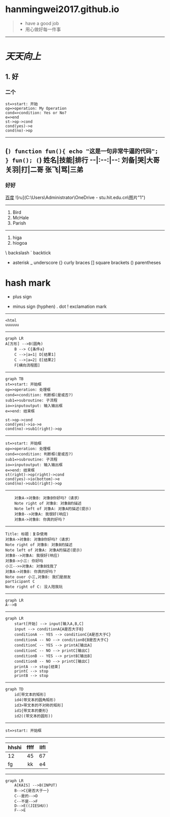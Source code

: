 # hanmingwei2017.github.io
>* have a good job
>* 用心做好每一件事
---
# ***天天向上***
## 1. 好
### 二个

```flow
st=>start: 开始
op=>operation: My Operation
cond=>condition: Yes or No?
e=>end
st->op->cond
cond(yes)->e
cond(no)->op
```
---
(```)
    function fun(){
         echo "这是一句非常牛逼的代码";
    }
    fun();
(```)
姓名|技能|排行
--|:--:|--:
刘备|哭|大哥
关羽|打|二哥
张飞|骂|三弟
---
### **好好**

[百度](http://baidu.com)
![ru](C:\Users\Administrator\OneDrive - stu.hit.edu.cn\图片"1")

---
<ol>
<li>Bird</li>
<li>McHale</li>
<li>Parish</li>
</ol>

---
1. higa
2. hiogoa 

\   backslash
`   backtick
*   asterisk
_   underscore
{}  curly braces
[]  square brackets
()  parentheses
#   hash mark
+   plus sign
-   minus sign (hyphen)
.   dot
!   exclamation mark

---

    <html
    uuuuuu

---
```mermaid
graph LR
A[方形] -->B(圆角)
    B --> C{条件a}
    C -->|a=1| D[结果1]
    C -->|a=2| E[结果2]
    F[横向流程图]
```
---

```meimaid
graph TB
st=>start: 开始框
op=>operation: 处理框
cond=>condition: 判断框(是或否?)
sub1=>subroutine: 子流程
io=>inputoutput: 输入输出框
e=>end: 结束框

st->op->cond
cond(yes)->io->e
cond(no)->sub1(right)->op
```

---

```flow
st=>start: 开始框
op=>operation: 处理框
cond=>condition: 判断框(是或否?)
sub1=>subroutine: 子流程
io=>inputoutput: 输入输出框
e=>end: 结束框
st(right)->op(right)->cond
cond(yes)->io(bottom)->e
cond(no)->sub1(right)->op
```

---

```sequence
    对象A->对象B: 对象B你好吗?（请求）
    Note right of 对象B: 对象B的描述
    Note left of 对象A: 对象A的描述(提示)
    对象B-->对象A: 我很好(响应)
    对象A->对象B: 你真的好吗？
```

---
```sequence
Title: 标题：复杂使用
对象A->对象B: 对象B你好吗?（请求）
Note right of 对象B: 对象B的描述
Note left of 对象A: 对象A的描述(提示)
对象B-->对象A: 我很好(响应)
对象B->小三: 你好吗
小三-->>对象A: 对象B找我了
对象A->对象B: 你真的好吗？
Note over 小三,对象B: 我们是朋友
participant C
Note right of C: 没人陪我玩
```

---
```mermaid
graph LR
A-->B
```

---
```mermaid
graph LR
    start[开始] --> input[输入A,B,C]
    input --> conditionA{A是否大于B}
    conditionA -- YES --> conditionC{A是否大于C}
    conditionA -- NO --> conditionB{B是否大于C}
    conditionC -- YES --> printA[输出A]
    conditionC -- NO --> printC[输出C]
    conditionB -- YES --> printB[输出B]
    conditionB -- NO --> printC[输出C]
    printA --> stop[结束]
    printC --> stop
    printB --> stop
```

---
```mermaid
graph TD
    id[带文本的矩形]
    id4(带文本的圆角矩形)
    id3>带文本的不对称的矩形]
    id1{带文本的菱形}
    id2((带文本的圆形))
```

***
```flow
st=>start: 开始框
```
***

hhshi|ffff|llfl|
--|:--:|--:
12|45|67
fg|kk|e4
---
```mermaid
graph LR
    A[KAIS] -->B(INPUT)
    B-->C{是否大于一}
    C--是的-->D
    C--不是-->F
    D-->E((JIESHU))
    F-->E
```
